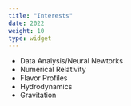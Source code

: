 ```yaml
---
title: "Interests"
date: 2022
weight: 10
type: widget
---
```


- Data Analysis/Neural Newtorks
- Numerical Relativity
- Flavor Profiles
- Hydrodynamics
- Gravitation


